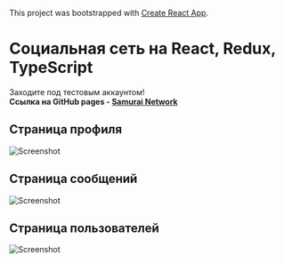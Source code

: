 This project was bootstrapped with [Create React App](https://github.com/facebook/create-react-app).

# Социальная сеть на React, Redux, TypeScript

Заходите под тестовым аккаунтом!
<br>
**Ссылка на GitHub pages - [Samurai Network](https://vladislav-puzyrev.github.io/samurai-network/#/login)**

## Страница профиля
![Screenshot](https://user-images.githubusercontent.com/52296792/89127075-3ee4f800-d504-11ea-8a4e-1fe4a50202fe.png)

## Страница сообщений
![Screenshot](https://user-images.githubusercontent.com/52296792/89127070-27a60a80-d504-11ea-84da-0bdcc0cfadba.png)

## Страница пользователей
![Screenshot](https://user-images.githubusercontent.com/52296792/89127078-473d3300-d504-11ea-98d6-3b75a0c93fa6.png)
